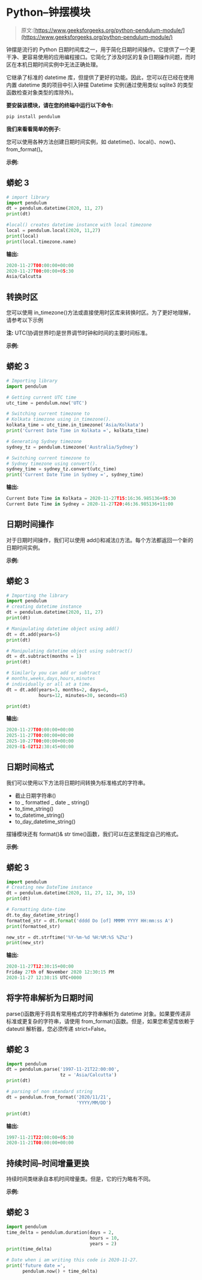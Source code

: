 # Python–钟摆模块

> 原文:[https://www.geeksforgeeks.org/python-pendulum-module/](https://www.geeksforgeeks.org/python-pendulum-module/)

钟摆是流行的 Python 日期时间库之一，用于简化日期时间操作。它提供了一个更干净、更容易使用的应用编程接口。它简化了涉及时区的复杂日期操作问题，而时区在本机日期时间实例中无法正确处理。

它继承了标准的 datetime 库，但提供了更好的功能。因此，您可以在已经在使用内置 datetime 类的项目中引入钟摆 Datetime 实例(通过使用类似 sqlite3 的类型函数检查对象类型的库除外)。

**要安装该模块，请在您的终端中运行以下命令:**

```py
pip install pendulum
```

**我们来看看简单的例子:**

您可以使用各种方法创建日期时间实例，如 datetime()、local()、now()、from_format()。

**示例:**

## 蟒蛇 3

```py
# import library
import pendulum
dt = pendulum.datetime(2020, 11, 27)
print(dt)

#local() creates datetime instance with local timezone
local = pendulum.local(2020, 11,27)
print(local)
print(local.timezone.name)
```

**输出:**

```py
2020-11-27T00:00:00+00:00
2020-11-27T00:00:00+05:30
Asia/Calcutta
```

## 转换时区

您可以使用 in_timezone()方法或直接使用时区库来转换时区。为了更好地理解，请参考以下示例

**注:** UTC(协调世界时)是世界调节时钟和时间的主要时间标准。

**示例:**

## 蟒蛇 3

```py
# Importing library
import pendulum

# Getting current UTC time
utc_time = pendulum.now('UTC')

# Switching current timezone to
# Kolkata timezone using in_timezone().
kolkata_time = utc_time.in_timezone('Asia/Kolkata')
print('Current Date Time in Kolkata =', kolkata_time)

# Generating Sydney timezone
sydney_tz = pendulum.timezone('Australia/Sydney')

# Switching current timezone to
# Sydney timezone using convert().
sydney_time = sydney_tz.convert(utc_time)
print('Current Date Time in Sydney =', sydney_time)
```

**输出:**

```py
Current Date Time in Kolkata = 2020-11-27T15:16:36.985136+05:30
Current Date Time in Sydney = 2020-11-27T20:46:36.985136+11:00
```

## 日期时间操作

对于日期时间操作，我们可以使用 add()和减法()方法。每个方法都返回一个新的日期时间实例。

**示例:**

## 蟒蛇 3

```py
# Importing the library
import pendulum
# creating datetime instance
dt = pendulum.datetime(2020, 11, 27)
print(dt)

# Manipulating datetime object using add()
dt = dt.add(years=5)
print(dt)

# Manipulating datetime object using subtract()
dt = dt.subtract(months = 1)
print(dt)

# Similarly you can add or subtract
# months,weeks,days,hours,minutes
# individually or all at a time.
dt = dt.add(years=3, months=2, days=6,
            hours=12, minutes=30, seconds=45)

print(dt)
```

**输出:**

```py
2020-11-27T00:00:00+00:00
2025-11-27T00:00:00+00:00
2025-10-27T00:00:00+00:00
2029-01-02T12:30:45+00:00
```

## 日期时间格式

我们可以使用以下方法将日期时间转换为标准格式的字符串。

*   截止日期字符串()
*   to _ formatted _ date _ string()
*   to_time_string()
*   to_datetime_string()
*   to_day_datetime_string()

摆锤模块还有 format()& str time()函数，我们可以在这里指定自己的格式。

**示例:**

## 蟒蛇 3

```py
import pendulum
# Creating new DateTime instance
dt = pendulum.datetime(2020, 11, 27, 12, 30, 15)
print(dt)

# Formatting date-time
dt.to_day_datetime_string()
formatted_str = dt.format('dddd Do [of] MMMM YYYY HH:mm:ss A')
print(formatted_str)

new_str = dt.strftime('%Y-%m-%d %H:%M:%S %Z%z')
print(new_str)
```

**输出:**

```py
2020-11-27T12:30:15+00:00
Friday 27th of November 2020 12:30:15 PM
2020-11-27 12:30:15 UTC+0000
```

## 将字符串解析为日期时间

parse()函数用于将具有常用格式的字符串解析为 datetime 对象。如果要传递非标准或更复杂的字符串，请使用 from_format()函数。但是，如果您希望库依赖于 dateutil 解析器，您必须传递 strict=False。

## 蟒蛇 3

```py
import pendulum
dt = pendulum.parse('1997-11-21T22:00:00',
                    tz = 'Asia/Calcutta')
print(dt)

# parsing of non standard string
dt = pendulum.from_format('2020/11/21',
                          'YYYY/MM/DD')

print(dt)
```

**输出:**

```py
1997-11-21T22:00:00+05:30
2020-11-21T00:00:00+00:00
```

## 持续时间–时间增量更换

持续时间类继承自本机时间增量类。但是，它的行为略有不同。

**示例:**

## 蟒蛇 3

```py
import pendulum
time_delta = pendulum.duration(days = 2,
                               hours = 10,
                               years = 2)
print(time_delta)

# Date when i am writing this code is 2020-11-27.
print('future date =',
      pendulum.now() + time_delta)
```